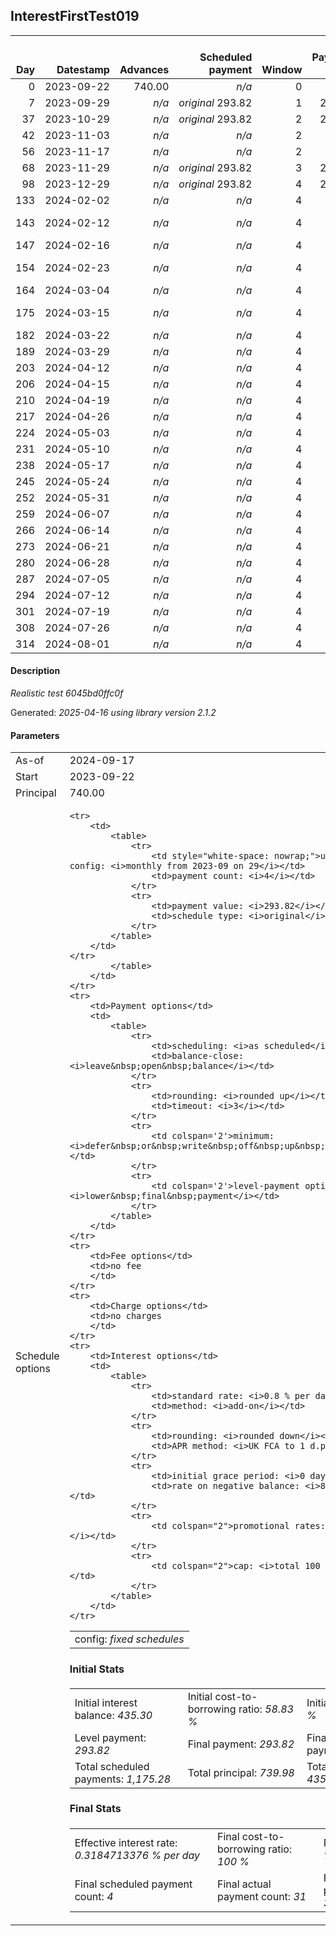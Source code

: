<h2>InterestFirstTest019</h2>
<table>
    <thead style="vertical-align: bottom;">
        <th style="text-align: right;">Day</th>
        <th style="text-align: right;">Datestamp</th>
        <th style="text-align: right;">Advances</th>
        <th style="text-align: right;">Scheduled payment</th>
        <th style="text-align: right;">Window</th>
        <th style="text-align: right;">Payment due</th>
        <th style="text-align: right;">Actual payments</th>
        <th style="text-align: right;">Generated payment</th>
        <th style="text-align: right;">Net effect</th>
        <th style="text-align: right;">Payment status</th>
        <th style="text-align: right;">Balance status</th>
        <th style="text-align: right;">Simple interest</th>
        <th style="text-align: right;">New interest</th>
        <th style="text-align: right;">New charges</th>
        <th style="text-align: right;">Principal portion</th>
        <th style="text-align: right;">Fee portion</th>
        <th style="text-align: right;">Interest portion</th>
        <th style="text-align: right;">Charges portion</th>
        <th style="text-align: right;">Fee refund</th>
        <th style="text-align: right;">Principal balance</th>
        <th style="text-align: right;">Fee balance</th>
        <th style="text-align: right;">Interest balance</th>
        <th style="text-align: right;">Charges balance</th>
        <th style="text-align: right;">Settlement figure</th>
        <th style="text-align: right;">Fee refund if&nbsp;settled</th>
    </thead>
    <tr style="text-align: right;">
        <td class="ci00">0</td>
        <td class="ci01" style="white-space: nowrap;">2023-09-22</td>
        <td class="ci02">740.00</td>
        <td class="ci03" style="white-space: nowrap;"><i>n/a<i></td>
        <td class="ci04">0</td>
        <td class="ci05">0.00</td>
        <td class="ci06"><i>n/a</i></td>
        <td class="ci07"><i>n/a</i></td>
        <td class="ci08">0.00</td>
        <td class="ci09"><i>none&nbsp;scheduled</i></td>
        <td class="ci10">open</td>
        <td class="ci13">0.0000</td>
        <td class="ci14">0.0000</td>
        <td class="ci15"><i>n/a</i></td>
        <td class="ci16">0.00</td>
        <td class="ci17">0.00</td>
        <td class="ci18">0.00</td>
        <td class="ci19">0.00</td>
        <td class="ci20">0.00</td>
        <td class="ci21">740.00</td>
        <td class="ci22">0.00</td>
        <td class="ci23">435.3000</td>
        <td class="ci24">0.00</td>
        <td class="ci25">740.00</td>
        <td class="ci26">0.00</td>
    </tr>
    <tr style="text-align: right;">
        <td class="ci00">7</td>
        <td class="ci01" style="white-space: nowrap;">2023-09-29</td>
        <td class="ci02"><i>n/a</i></td>
        <td class="ci03" style="white-space: nowrap;"><i>original</i> 293.82</td>
        <td class="ci04">1</td>
        <td class="ci05">293.82</td>
        <td class="ci06"><i>n/a</i></td>
        <td class="ci07"><i>n/a</i></td>
        <td class="ci08">0.00</td>
        <td class="ci09"><i>missed&nbsp;payment</i></td>
        <td class="ci10">open</td>
        <td class="ci13">41.4400</td>
        <td class="ci14">0.0000</td>
        <td class="ci15"><i>n/a</i></td>
        <td class="ci16">0.00</td>
        <td class="ci17">0.00</td>
        <td class="ci18">0.00</td>
        <td class="ci19">0.00</td>
        <td class="ci20">0.00</td>
        <td class="ci21">740.00</td>
        <td class="ci22">0.00</td>
        <td class="ci23">435.3000</td>
        <td class="ci24">0.00</td>
        <td class="ci25">781.44</td>
        <td class="ci26">0.00</td>
    </tr>
    <tr style="text-align: right;">
        <td class="ci00">37</td>
        <td class="ci01" style="white-space: nowrap;">2023-10-29</td>
        <td class="ci02"><i>n/a</i></td>
        <td class="ci03" style="white-space: nowrap;"><i>original</i> 293.82</td>
        <td class="ci04">2</td>
        <td class="ci05">293.82</td>
        <td class="ci06"><i>n/a</i></td>
        <td class="ci07"><i>n/a</i></td>
        <td class="ci08">0.00</td>
        <td class="ci09"><i>paid&nbsp;later&nbsp;owing</i>&nbsp;43.82</td>
        <td class="ci10">open</td>
        <td class="ci13">177.6000</td>
        <td class="ci14">0.0000</td>
        <td class="ci15"><i>n/a</i></td>
        <td class="ci16">0.00</td>
        <td class="ci17">0.00</td>
        <td class="ci18">0.00</td>
        <td class="ci19">0.00</td>
        <td class="ci20">0.00</td>
        <td class="ci21">740.00</td>
        <td class="ci22">0.00</td>
        <td class="ci23">435.3000</td>
        <td class="ci24">0.00</td>
        <td class="ci25">959.04</td>
        <td class="ci26">0.00</td>
    </tr>
    <tr style="text-align: right;">
        <td class="ci00">42</td>
        <td class="ci01" style="white-space: nowrap;">2023-11-03</td>
        <td class="ci02"><i>n/a</i></td>
        <td class="ci03" style="white-space: nowrap;"><i>n/a<i></td>
        <td class="ci04">2</td>
        <td class="ci05">0.00</td>
        <td class="ci06"><i>confirmed</i>&nbsp;200.00</td>
        <td class="ci07"><i>n/a</i></td>
        <td class="ci08">200.00</td>
        <td class="ci09"><i>extra&nbsp;payment</i></td>
        <td class="ci10">open</td>
        <td class="ci13">29.6000</td>
        <td class="ci14">0.0000</td>
        <td class="ci15"><i>n/a</i></td>
        <td class="ci16">0.00</td>
        <td class="ci17">0.00</td>
        <td class="ci18">200.00</td>
        <td class="ci19">0.00</td>
        <td class="ci20">0.00</td>
        <td class="ci21">740.00</td>
        <td class="ci22">0.00</td>
        <td class="ci23">235.3000</td>
        <td class="ci24">0.00</td>
        <td class="ci25">788.64</td>
        <td class="ci26">0.00</td>
    </tr>
    <tr style="text-align: right;">
        <td class="ci00">56</td>
        <td class="ci01" style="white-space: nowrap;">2023-11-17</td>
        <td class="ci02"><i>n/a</i></td>
        <td class="ci03" style="white-space: nowrap;"><i>n/a<i></td>
        <td class="ci04">2</td>
        <td class="ci05">0.00</td>
        <td class="ci06"><i>confirmed</i>&nbsp;50.00</td>
        <td class="ci07"><i>n/a</i></td>
        <td class="ci08">50.00</td>
        <td class="ci09"><i>extra&nbsp;payment</i></td>
        <td class="ci10">open</td>
        <td class="ci13">82.8800</td>
        <td class="ci14">0.0000</td>
        <td class="ci15"><i>n/a</i></td>
        <td class="ci16">0.00</td>
        <td class="ci17">0.00</td>
        <td class="ci18">50.00</td>
        <td class="ci19">0.00</td>
        <td class="ci20">0.00</td>
        <td class="ci21">740.00</td>
        <td class="ci22">0.00</td>
        <td class="ci23">185.3000</td>
        <td class="ci24">0.00</td>
        <td class="ci25">821.52</td>
        <td class="ci26">0.00</td>
    </tr>
    <tr style="text-align: right;">
        <td class="ci00">68</td>
        <td class="ci01" style="white-space: nowrap;">2023-11-29</td>
        <td class="ci02"><i>n/a</i></td>
        <td class="ci03" style="white-space: nowrap;"><i>original</i> 293.82</td>
        <td class="ci04">3</td>
        <td class="ci05">293.82</td>
        <td class="ci06"><i>n/a</i></td>
        <td class="ci07"><i>n/a</i></td>
        <td class="ci08">0.00</td>
        <td class="ci09"><i>missed&nbsp;payment</i></td>
        <td class="ci10">open</td>
        <td class="ci13">71.0400</td>
        <td class="ci14">0.0000</td>
        <td class="ci15"><i>n/a</i></td>
        <td class="ci16">0.00</td>
        <td class="ci17">0.00</td>
        <td class="ci18">0.00</td>
        <td class="ci19">0.00</td>
        <td class="ci20">0.00</td>
        <td class="ci21">740.00</td>
        <td class="ci22">0.00</td>
        <td class="ci23">185.3000</td>
        <td class="ci24">0.00</td>
        <td class="ci25">892.56</td>
        <td class="ci26">0.00</td>
    </tr>
    <tr style="text-align: right;">
        <td class="ci00">98</td>
        <td class="ci01" style="white-space: nowrap;">2023-12-29</td>
        <td class="ci02"><i>n/a</i></td>
        <td class="ci03" style="white-space: nowrap;"><i>original</i> 293.82</td>
        <td class="ci04">4</td>
        <td class="ci05">293.82</td>
        <td class="ci06"><i>n/a</i></td>
        <td class="ci07"><i>n/a</i></td>
        <td class="ci08">0.00</td>
        <td class="ci09"><i>paid&nbsp;later&nbsp;in&nbsp;full</i></td>
        <td class="ci10">open</td>
        <td class="ci13">177.6000</td>
        <td class="ci14">144.8600</td>
        <td class="ci15"><i>n/a</i></td>
        <td class="ci16">0.00</td>
        <td class="ci17">0.00</td>
        <td class="ci18">0.00</td>
        <td class="ci19">0.00</td>
        <td class="ci20">0.00</td>
        <td class="ci21">740.00</td>
        <td class="ci22">0.00</td>
        <td class="ci23">330.1600</td>
        <td class="ci24">0.00</td>
        <td class="ci25">1,070.16</td>
        <td class="ci26">0.00</td>
    </tr>
    <tr style="text-align: right;">
        <td class="ci00">133</td>
        <td class="ci01" style="white-space: nowrap;">2024-02-02</td>
        <td class="ci02"><i>n/a</i></td>
        <td class="ci03" style="white-space: nowrap;"><i>n/a<i></td>
        <td class="ci04">4</td>
        <td class="ci05">0.00</td>
        <td class="ci06"><i>confirmed</i>&nbsp;35.00</td>
        <td class="ci07"><i>n/a</i></td>
        <td class="ci08">35.00</td>
        <td class="ci09"><i>extra&nbsp;payment</i></td>
        <td class="ci10">open</td>
        <td class="ci13">159.8400</td>
        <td class="ci14">159.8400</td>
        <td class="ci15"><i>n/a</i></td>
        <td class="ci16">0.00</td>
        <td class="ci17">0.00</td>
        <td class="ci18">35.00</td>
        <td class="ci19">0.00</td>
        <td class="ci20">0.00</td>
        <td class="ci21">740.00</td>
        <td class="ci22">0.00</td>
        <td class="ci23">455.0000</td>
        <td class="ci24">0.00</td>
        <td class="ci25">1,195.00</td>
        <td class="ci26">0.00</td>
    </tr>
    <tr style="text-align: right;">
        <td class="ci00">143</td>
        <td class="ci01" style="white-space: nowrap;">2024-02-12</td>
        <td class="ci02"><i>n/a</i></td>
        <td class="ci03" style="white-space: nowrap;"><i>n/a<i></td>
        <td class="ci04">4</td>
        <td class="ci05">0.00</td>
        <td class="ci06"><i>confirmed</i>&nbsp;35.00<br/><i>confirmed</i>&nbsp;35.00</td>
        <td class="ci07"><i>n/a</i></td>
        <td class="ci08">70.00</td>
        <td class="ci09"><i>extra&nbsp;payment</i></td>
        <td class="ci10">open</td>
        <td class="ci13">0.0000</td>
        <td class="ci14">0.0000</td>
        <td class="ci15"><i>n/a</i></td>
        <td class="ci16">0.00</td>
        <td class="ci17">0.00</td>
        <td class="ci18">70.00</td>
        <td class="ci19">0.00</td>
        <td class="ci20">0.00</td>
        <td class="ci21">740.00</td>
        <td class="ci22">0.00</td>
        <td class="ci23">385.0000</td>
        <td class="ci24">0.00</td>
        <td class="ci25">1,125.00</td>
        <td class="ci26">0.00</td>
    </tr>
    <tr style="text-align: right;">
        <td class="ci00">147</td>
        <td class="ci01" style="white-space: nowrap;">2024-02-16</td>
        <td class="ci02"><i>n/a</i></td>
        <td class="ci03" style="white-space: nowrap;"><i>n/a<i></td>
        <td class="ci04">4</td>
        <td class="ci05">0.00</td>
        <td class="ci06"><i>confirmed</i>&nbsp;35.00</td>
        <td class="ci07"><i>n/a</i></td>
        <td class="ci08">35.00</td>
        <td class="ci09"><i>extra&nbsp;payment</i></td>
        <td class="ci10">open</td>
        <td class="ci13">0.0000</td>
        <td class="ci14">0.0000</td>
        <td class="ci15"><i>n/a</i></td>
        <td class="ci16">0.00</td>
        <td class="ci17">0.00</td>
        <td class="ci18">35.00</td>
        <td class="ci19">0.00</td>
        <td class="ci20">0.00</td>
        <td class="ci21">740.00</td>
        <td class="ci22">0.00</td>
        <td class="ci23">350.0000</td>
        <td class="ci24">0.00</td>
        <td class="ci25">1,090.00</td>
        <td class="ci26">0.00</td>
    </tr>
    <tr style="text-align: right;">
        <td class="ci00">154</td>
        <td class="ci01" style="white-space: nowrap;">2024-02-23</td>
        <td class="ci02"><i>n/a</i></td>
        <td class="ci03" style="white-space: nowrap;"><i>n/a<i></td>
        <td class="ci04">4</td>
        <td class="ci05">0.00</td>
        <td class="ci06"><i>confirmed</i>&nbsp;35.00<br/><i>confirmed</i>&nbsp;35.00</td>
        <td class="ci07"><i>n/a</i></td>
        <td class="ci08">70.00</td>
        <td class="ci09"><i>extra&nbsp;payment</i></td>
        <td class="ci10">open</td>
        <td class="ci13">0.0000</td>
        <td class="ci14">0.0000</td>
        <td class="ci15"><i>n/a</i></td>
        <td class="ci16">0.00</td>
        <td class="ci17">0.00</td>
        <td class="ci18">70.00</td>
        <td class="ci19">0.00</td>
        <td class="ci20">0.00</td>
        <td class="ci21">740.00</td>
        <td class="ci22">0.00</td>
        <td class="ci23">280.0000</td>
        <td class="ci24">0.00</td>
        <td class="ci25">1,020.00</td>
        <td class="ci26">0.00</td>
    </tr>
    <tr style="text-align: right;">
        <td class="ci00">164</td>
        <td class="ci01" style="white-space: nowrap;">2024-03-04</td>
        <td class="ci02"><i>n/a</i></td>
        <td class="ci03" style="white-space: nowrap;"><i>n/a<i></td>
        <td class="ci04">4</td>
        <td class="ci05">0.00</td>
        <td class="ci06"><i>confirmed</i>&nbsp;35.00</td>
        <td class="ci07"><i>n/a</i></td>
        <td class="ci08">35.00</td>
        <td class="ci09"><i>extra&nbsp;payment</i></td>
        <td class="ci10">open</td>
        <td class="ci13">0.0000</td>
        <td class="ci14">0.0000</td>
        <td class="ci15"><i>n/a</i></td>
        <td class="ci16">0.00</td>
        <td class="ci17">0.00</td>
        <td class="ci18">35.00</td>
        <td class="ci19">0.00</td>
        <td class="ci20">0.00</td>
        <td class="ci21">740.00</td>
        <td class="ci22">0.00</td>
        <td class="ci23">245.0000</td>
        <td class="ci24">0.00</td>
        <td class="ci25">985.00</td>
        <td class="ci26">0.00</td>
    </tr>
    <tr style="text-align: right;">
        <td class="ci00">175</td>
        <td class="ci01" style="white-space: nowrap;">2024-03-15</td>
        <td class="ci02"><i>n/a</i></td>
        <td class="ci03" style="white-space: nowrap;"><i>n/a<i></td>
        <td class="ci04">4</td>
        <td class="ci05">0.00</td>
        <td class="ci06"><i>confirmed</i>&nbsp;35.00<br/><i>confirmed</i>&nbsp;35.00</td>
        <td class="ci07"><i>n/a</i></td>
        <td class="ci08">70.00</td>
        <td class="ci09"><i>extra&nbsp;payment</i></td>
        <td class="ci10">open</td>
        <td class="ci13">0.0000</td>
        <td class="ci14">0.0000</td>
        <td class="ci15"><i>n/a</i></td>
        <td class="ci16">0.00</td>
        <td class="ci17">0.00</td>
        <td class="ci18">70.00</td>
        <td class="ci19">0.00</td>
        <td class="ci20">0.00</td>
        <td class="ci21">740.00</td>
        <td class="ci22">0.00</td>
        <td class="ci23">175.0000</td>
        <td class="ci24">0.00</td>
        <td class="ci25">915.00</td>
        <td class="ci26">0.00</td>
    </tr>
    <tr style="text-align: right;">
        <td class="ci00">182</td>
        <td class="ci01" style="white-space: nowrap;">2024-03-22</td>
        <td class="ci02"><i>n/a</i></td>
        <td class="ci03" style="white-space: nowrap;"><i>n/a<i></td>
        <td class="ci04">4</td>
        <td class="ci05">0.00</td>
        <td class="ci06"><i>confirmed</i>&nbsp;35.00</td>
        <td class="ci07"><i>n/a</i></td>
        <td class="ci08">35.00</td>
        <td class="ci09"><i>extra&nbsp;payment</i></td>
        <td class="ci10">open</td>
        <td class="ci13">0.0000</td>
        <td class="ci14">0.0000</td>
        <td class="ci15"><i>n/a</i></td>
        <td class="ci16">0.00</td>
        <td class="ci17">0.00</td>
        <td class="ci18">35.00</td>
        <td class="ci19">0.00</td>
        <td class="ci20">0.00</td>
        <td class="ci21">740.00</td>
        <td class="ci22">0.00</td>
        <td class="ci23">140.0000</td>
        <td class="ci24">0.00</td>
        <td class="ci25">880.00</td>
        <td class="ci26">0.00</td>
    </tr>
    <tr style="text-align: right;">
        <td class="ci00">189</td>
        <td class="ci01" style="white-space: nowrap;">2024-03-29</td>
        <td class="ci02"><i>n/a</i></td>
        <td class="ci03" style="white-space: nowrap;"><i>n/a<i></td>
        <td class="ci04">4</td>
        <td class="ci05">0.00</td>
        <td class="ci06"><i>confirmed</i>&nbsp;35.00</td>
        <td class="ci07"><i>n/a</i></td>
        <td class="ci08">35.00</td>
        <td class="ci09"><i>extra&nbsp;payment</i></td>
        <td class="ci10">open</td>
        <td class="ci13">0.0000</td>
        <td class="ci14">0.0000</td>
        <td class="ci15"><i>n/a</i></td>
        <td class="ci16">0.00</td>
        <td class="ci17">0.00</td>
        <td class="ci18">35.00</td>
        <td class="ci19">0.00</td>
        <td class="ci20">0.00</td>
        <td class="ci21">740.00</td>
        <td class="ci22">0.00</td>
        <td class="ci23">105.0000</td>
        <td class="ci24">0.00</td>
        <td class="ci25">845.00</td>
        <td class="ci26">0.00</td>
    </tr>
    <tr style="text-align: right;">
        <td class="ci00">203</td>
        <td class="ci01" style="white-space: nowrap;">2024-04-12</td>
        <td class="ci02"><i>n/a</i></td>
        <td class="ci03" style="white-space: nowrap;"><i>n/a<i></td>
        <td class="ci04">4</td>
        <td class="ci05">0.00</td>
        <td class="ci06"><i>confirmed</i>&nbsp;35.00</td>
        <td class="ci07"><i>n/a</i></td>
        <td class="ci08">35.00</td>
        <td class="ci09"><i>extra&nbsp;payment</i></td>
        <td class="ci10">open</td>
        <td class="ci13">0.0000</td>
        <td class="ci14">0.0000</td>
        <td class="ci15"><i>n/a</i></td>
        <td class="ci16">0.00</td>
        <td class="ci17">0.00</td>
        <td class="ci18">35.00</td>
        <td class="ci19">0.00</td>
        <td class="ci20">0.00</td>
        <td class="ci21">740.00</td>
        <td class="ci22">0.00</td>
        <td class="ci23">70.0000</td>
        <td class="ci24">0.00</td>
        <td class="ci25">810.00</td>
        <td class="ci26">0.00</td>
    </tr>
    <tr style="text-align: right;">
        <td class="ci00">206</td>
        <td class="ci01" style="white-space: nowrap;">2024-04-15</td>
        <td class="ci02"><i>n/a</i></td>
        <td class="ci03" style="white-space: nowrap;"><i>n/a<i></td>
        <td class="ci04">4</td>
        <td class="ci05">0.00</td>
        <td class="ci06"><i>confirmed</i>&nbsp;35.00</td>
        <td class="ci07"><i>n/a</i></td>
        <td class="ci08">35.00</td>
        <td class="ci09"><i>extra&nbsp;payment</i></td>
        <td class="ci10">open</td>
        <td class="ci13">0.0000</td>
        <td class="ci14">0.0000</td>
        <td class="ci15"><i>n/a</i></td>
        <td class="ci16">0.00</td>
        <td class="ci17">0.00</td>
        <td class="ci18">35.00</td>
        <td class="ci19">0.00</td>
        <td class="ci20">0.00</td>
        <td class="ci21">740.00</td>
        <td class="ci22">0.00</td>
        <td class="ci23">35.0000</td>
        <td class="ci24">0.00</td>
        <td class="ci25">775.00</td>
        <td class="ci26">0.00</td>
    </tr>
    <tr style="text-align: right;">
        <td class="ci00">210</td>
        <td class="ci01" style="white-space: nowrap;">2024-04-19</td>
        <td class="ci02"><i>n/a</i></td>
        <td class="ci03" style="white-space: nowrap;"><i>n/a<i></td>
        <td class="ci04">4</td>
        <td class="ci05">0.00</td>
        <td class="ci06"><i>confirmed</i>&nbsp;35.00</td>
        <td class="ci07"><i>n/a</i></td>
        <td class="ci08">35.00</td>
        <td class="ci09"><i>extra&nbsp;payment</i></td>
        <td class="ci10">open</td>
        <td class="ci13">0.0000</td>
        <td class="ci14">0.0000</td>
        <td class="ci15"><i>n/a</i></td>
        <td class="ci16">0.00</td>
        <td class="ci17">0.00</td>
        <td class="ci18">35.00</td>
        <td class="ci19">0.00</td>
        <td class="ci20">0.00</td>
        <td class="ci21">740.00</td>
        <td class="ci22">0.00</td>
        <td class="ci23">0.0000</td>
        <td class="ci24">0.00</td>
        <td class="ci25">740.00</td>
        <td class="ci26">0.00</td>
    </tr>
    <tr style="text-align: right;">
        <td class="ci00">217</td>
        <td class="ci01" style="white-space: nowrap;">2024-04-26</td>
        <td class="ci02"><i>n/a</i></td>
        <td class="ci03" style="white-space: nowrap;"><i>n/a<i></td>
        <td class="ci04">4</td>
        <td class="ci05">0.00</td>
        <td class="ci06"><i>confirmed</i>&nbsp;35.00</td>
        <td class="ci07"><i>n/a</i></td>
        <td class="ci08">35.00</td>
        <td class="ci09"><i>extra&nbsp;payment</i></td>
        <td class="ci10">open</td>
        <td class="ci13">0.0000</td>
        <td class="ci14">0.0000</td>
        <td class="ci15"><i>n/a</i></td>
        <td class="ci16">35.00</td>
        <td class="ci17">0.00</td>
        <td class="ci18">0.00</td>
        <td class="ci19">0.00</td>
        <td class="ci20">0.00</td>
        <td class="ci21">705.00</td>
        <td class="ci22">0.00</td>
        <td class="ci23">0.0000</td>
        <td class="ci24">0.00</td>
        <td class="ci25">705.00</td>
        <td class="ci26">0.00</td>
    </tr>
    <tr style="text-align: right;">
        <td class="ci00">224</td>
        <td class="ci01" style="white-space: nowrap;">2024-05-03</td>
        <td class="ci02"><i>n/a</i></td>
        <td class="ci03" style="white-space: nowrap;"><i>n/a<i></td>
        <td class="ci04">4</td>
        <td class="ci05">0.00</td>
        <td class="ci06"><i>confirmed</i>&nbsp;35.00</td>
        <td class="ci07"><i>n/a</i></td>
        <td class="ci08">35.00</td>
        <td class="ci09"><i>extra&nbsp;payment</i></td>
        <td class="ci10">open</td>
        <td class="ci13">0.0000</td>
        <td class="ci14">0.0000</td>
        <td class="ci15"><i>n/a</i></td>
        <td class="ci16">35.00</td>
        <td class="ci17">0.00</td>
        <td class="ci18">0.00</td>
        <td class="ci19">0.00</td>
        <td class="ci20">0.00</td>
        <td class="ci21">670.00</td>
        <td class="ci22">0.00</td>
        <td class="ci23">0.0000</td>
        <td class="ci24">0.00</td>
        <td class="ci25">670.00</td>
        <td class="ci26">0.00</td>
    </tr>
    <tr style="text-align: right;">
        <td class="ci00">231</td>
        <td class="ci01" style="white-space: nowrap;">2024-05-10</td>
        <td class="ci02"><i>n/a</i></td>
        <td class="ci03" style="white-space: nowrap;"><i>n/a<i></td>
        <td class="ci04">4</td>
        <td class="ci05">0.00</td>
        <td class="ci06"><i>confirmed</i>&nbsp;35.00</td>
        <td class="ci07"><i>n/a</i></td>
        <td class="ci08">35.00</td>
        <td class="ci09"><i>extra&nbsp;payment</i></td>
        <td class="ci10">open</td>
        <td class="ci13">0.0000</td>
        <td class="ci14">0.0000</td>
        <td class="ci15"><i>n/a</i></td>
        <td class="ci16">35.00</td>
        <td class="ci17">0.00</td>
        <td class="ci18">0.00</td>
        <td class="ci19">0.00</td>
        <td class="ci20">0.00</td>
        <td class="ci21">635.00</td>
        <td class="ci22">0.00</td>
        <td class="ci23">0.0000</td>
        <td class="ci24">0.00</td>
        <td class="ci25">635.00</td>
        <td class="ci26">0.00</td>
    </tr>
    <tr style="text-align: right;">
        <td class="ci00">238</td>
        <td class="ci01" style="white-space: nowrap;">2024-05-17</td>
        <td class="ci02"><i>n/a</i></td>
        <td class="ci03" style="white-space: nowrap;"><i>n/a<i></td>
        <td class="ci04">4</td>
        <td class="ci05">0.00</td>
        <td class="ci06"><i>confirmed</i>&nbsp;35.00</td>
        <td class="ci07"><i>n/a</i></td>
        <td class="ci08">35.00</td>
        <td class="ci09"><i>extra&nbsp;payment</i></td>
        <td class="ci10">open</td>
        <td class="ci13">0.0000</td>
        <td class="ci14">0.0000</td>
        <td class="ci15"><i>n/a</i></td>
        <td class="ci16">35.00</td>
        <td class="ci17">0.00</td>
        <td class="ci18">0.00</td>
        <td class="ci19">0.00</td>
        <td class="ci20">0.00</td>
        <td class="ci21">600.00</td>
        <td class="ci22">0.00</td>
        <td class="ci23">0.0000</td>
        <td class="ci24">0.00</td>
        <td class="ci25">600.00</td>
        <td class="ci26">0.00</td>
    </tr>
    <tr style="text-align: right;">
        <td class="ci00">245</td>
        <td class="ci01" style="white-space: nowrap;">2024-05-24</td>
        <td class="ci02"><i>n/a</i></td>
        <td class="ci03" style="white-space: nowrap;"><i>n/a<i></td>
        <td class="ci04">4</td>
        <td class="ci05">0.00</td>
        <td class="ci06"><i>confirmed</i>&nbsp;35.00</td>
        <td class="ci07"><i>n/a</i></td>
        <td class="ci08">35.00</td>
        <td class="ci09"><i>extra&nbsp;payment</i></td>
        <td class="ci10">open</td>
        <td class="ci13">0.0000</td>
        <td class="ci14">0.0000</td>
        <td class="ci15"><i>n/a</i></td>
        <td class="ci16">35.00</td>
        <td class="ci17">0.00</td>
        <td class="ci18">0.00</td>
        <td class="ci19">0.00</td>
        <td class="ci20">0.00</td>
        <td class="ci21">565.00</td>
        <td class="ci22">0.00</td>
        <td class="ci23">0.0000</td>
        <td class="ci24">0.00</td>
        <td class="ci25">565.00</td>
        <td class="ci26">0.00</td>
    </tr>
    <tr style="text-align: right;">
        <td class="ci00">252</td>
        <td class="ci01" style="white-space: nowrap;">2024-05-31</td>
        <td class="ci02"><i>n/a</i></td>
        <td class="ci03" style="white-space: nowrap;"><i>n/a<i></td>
        <td class="ci04">4</td>
        <td class="ci05">0.00</td>
        <td class="ci06"><i>confirmed</i>&nbsp;35.00</td>
        <td class="ci07"><i>n/a</i></td>
        <td class="ci08">35.00</td>
        <td class="ci09"><i>extra&nbsp;payment</i></td>
        <td class="ci10">open</td>
        <td class="ci13">0.0000</td>
        <td class="ci14">0.0000</td>
        <td class="ci15"><i>n/a</i></td>
        <td class="ci16">35.00</td>
        <td class="ci17">0.00</td>
        <td class="ci18">0.00</td>
        <td class="ci19">0.00</td>
        <td class="ci20">0.00</td>
        <td class="ci21">530.00</td>
        <td class="ci22">0.00</td>
        <td class="ci23">0.0000</td>
        <td class="ci24">0.00</td>
        <td class="ci25">530.00</td>
        <td class="ci26">0.00</td>
    </tr>
    <tr style="text-align: right;">
        <td class="ci00">259</td>
        <td class="ci01" style="white-space: nowrap;">2024-06-07</td>
        <td class="ci02"><i>n/a</i></td>
        <td class="ci03" style="white-space: nowrap;"><i>n/a<i></td>
        <td class="ci04">4</td>
        <td class="ci05">0.00</td>
        <td class="ci06"><i>confirmed</i>&nbsp;35.00</td>
        <td class="ci07"><i>n/a</i></td>
        <td class="ci08">35.00</td>
        <td class="ci09"><i>extra&nbsp;payment</i></td>
        <td class="ci10">open</td>
        <td class="ci13">0.0000</td>
        <td class="ci14">0.0000</td>
        <td class="ci15"><i>n/a</i></td>
        <td class="ci16">35.00</td>
        <td class="ci17">0.00</td>
        <td class="ci18">0.00</td>
        <td class="ci19">0.00</td>
        <td class="ci20">0.00</td>
        <td class="ci21">495.00</td>
        <td class="ci22">0.00</td>
        <td class="ci23">0.0000</td>
        <td class="ci24">0.00</td>
        <td class="ci25">495.00</td>
        <td class="ci26">0.00</td>
    </tr>
    <tr style="text-align: right;">
        <td class="ci00">266</td>
        <td class="ci01" style="white-space: nowrap;">2024-06-14</td>
        <td class="ci02"><i>n/a</i></td>
        <td class="ci03" style="white-space: nowrap;"><i>n/a<i></td>
        <td class="ci04">4</td>
        <td class="ci05">0.00</td>
        <td class="ci06"><i>confirmed</i>&nbsp;35.00</td>
        <td class="ci07"><i>n/a</i></td>
        <td class="ci08">35.00</td>
        <td class="ci09"><i>extra&nbsp;payment</i></td>
        <td class="ci10">open</td>
        <td class="ci13">0.0000</td>
        <td class="ci14">0.0000</td>
        <td class="ci15"><i>n/a</i></td>
        <td class="ci16">35.00</td>
        <td class="ci17">0.00</td>
        <td class="ci18">0.00</td>
        <td class="ci19">0.00</td>
        <td class="ci20">0.00</td>
        <td class="ci21">460.00</td>
        <td class="ci22">0.00</td>
        <td class="ci23">0.0000</td>
        <td class="ci24">0.00</td>
        <td class="ci25">460.00</td>
        <td class="ci26">0.00</td>
    </tr>
    <tr style="text-align: right;">
        <td class="ci00">273</td>
        <td class="ci01" style="white-space: nowrap;">2024-06-21</td>
        <td class="ci02"><i>n/a</i></td>
        <td class="ci03" style="white-space: nowrap;"><i>n/a<i></td>
        <td class="ci04">4</td>
        <td class="ci05">0.00</td>
        <td class="ci06"><i>confirmed</i>&nbsp;35.00</td>
        <td class="ci07"><i>n/a</i></td>
        <td class="ci08">35.00</td>
        <td class="ci09"><i>extra&nbsp;payment</i></td>
        <td class="ci10">open</td>
        <td class="ci13">0.0000</td>
        <td class="ci14">0.0000</td>
        <td class="ci15"><i>n/a</i></td>
        <td class="ci16">35.00</td>
        <td class="ci17">0.00</td>
        <td class="ci18">0.00</td>
        <td class="ci19">0.00</td>
        <td class="ci20">0.00</td>
        <td class="ci21">425.00</td>
        <td class="ci22">0.00</td>
        <td class="ci23">0.0000</td>
        <td class="ci24">0.00</td>
        <td class="ci25">425.00</td>
        <td class="ci26">0.00</td>
    </tr>
    <tr style="text-align: right;">
        <td class="ci00">280</td>
        <td class="ci01" style="white-space: nowrap;">2024-06-28</td>
        <td class="ci02"><i>n/a</i></td>
        <td class="ci03" style="white-space: nowrap;"><i>n/a<i></td>
        <td class="ci04">4</td>
        <td class="ci05">0.00</td>
        <td class="ci06"><i>confirmed</i>&nbsp;35.00</td>
        <td class="ci07"><i>n/a</i></td>
        <td class="ci08">35.00</td>
        <td class="ci09"><i>extra&nbsp;payment</i></td>
        <td class="ci10">open</td>
        <td class="ci13">0.0000</td>
        <td class="ci14">0.0000</td>
        <td class="ci15"><i>n/a</i></td>
        <td class="ci16">35.00</td>
        <td class="ci17">0.00</td>
        <td class="ci18">0.00</td>
        <td class="ci19">0.00</td>
        <td class="ci20">0.00</td>
        <td class="ci21">390.00</td>
        <td class="ci22">0.00</td>
        <td class="ci23">0.0000</td>
        <td class="ci24">0.00</td>
        <td class="ci25">390.00</td>
        <td class="ci26">0.00</td>
    </tr>
    <tr style="text-align: right;">
        <td class="ci00">287</td>
        <td class="ci01" style="white-space: nowrap;">2024-07-05</td>
        <td class="ci02"><i>n/a</i></td>
        <td class="ci03" style="white-space: nowrap;"><i>n/a<i></td>
        <td class="ci04">4</td>
        <td class="ci05">0.00</td>
        <td class="ci06"><i>confirmed</i>&nbsp;35.00</td>
        <td class="ci07"><i>n/a</i></td>
        <td class="ci08">35.00</td>
        <td class="ci09"><i>extra&nbsp;payment</i></td>
        <td class="ci10">open</td>
        <td class="ci13">0.0000</td>
        <td class="ci14">0.0000</td>
        <td class="ci15"><i>n/a</i></td>
        <td class="ci16">35.00</td>
        <td class="ci17">0.00</td>
        <td class="ci18">0.00</td>
        <td class="ci19">0.00</td>
        <td class="ci20">0.00</td>
        <td class="ci21">355.00</td>
        <td class="ci22">0.00</td>
        <td class="ci23">0.0000</td>
        <td class="ci24">0.00</td>
        <td class="ci25">355.00</td>
        <td class="ci26">0.00</td>
    </tr>
    <tr style="text-align: right;">
        <td class="ci00">294</td>
        <td class="ci01" style="white-space: nowrap;">2024-07-12</td>
        <td class="ci02"><i>n/a</i></td>
        <td class="ci03" style="white-space: nowrap;"><i>n/a<i></td>
        <td class="ci04">4</td>
        <td class="ci05">0.00</td>
        <td class="ci06"><i>confirmed</i>&nbsp;35.00</td>
        <td class="ci07"><i>n/a</i></td>
        <td class="ci08">35.00</td>
        <td class="ci09"><i>extra&nbsp;payment</i></td>
        <td class="ci10">open</td>
        <td class="ci13">0.0000</td>
        <td class="ci14">0.0000</td>
        <td class="ci15"><i>n/a</i></td>
        <td class="ci16">35.00</td>
        <td class="ci17">0.00</td>
        <td class="ci18">0.00</td>
        <td class="ci19">0.00</td>
        <td class="ci20">0.00</td>
        <td class="ci21">320.00</td>
        <td class="ci22">0.00</td>
        <td class="ci23">0.0000</td>
        <td class="ci24">0.00</td>
        <td class="ci25">320.00</td>
        <td class="ci26">0.00</td>
    </tr>
    <tr style="text-align: right;">
        <td class="ci00">301</td>
        <td class="ci01" style="white-space: nowrap;">2024-07-19</td>
        <td class="ci02"><i>n/a</i></td>
        <td class="ci03" style="white-space: nowrap;"><i>n/a<i></td>
        <td class="ci04">4</td>
        <td class="ci05">0.00</td>
        <td class="ci06"><i>confirmed</i>&nbsp;35.00</td>
        <td class="ci07"><i>n/a</i></td>
        <td class="ci08">35.00</td>
        <td class="ci09"><i>extra&nbsp;payment</i></td>
        <td class="ci10">open</td>
        <td class="ci13">0.0000</td>
        <td class="ci14">0.0000</td>
        <td class="ci15"><i>n/a</i></td>
        <td class="ci16">35.00</td>
        <td class="ci17">0.00</td>
        <td class="ci18">0.00</td>
        <td class="ci19">0.00</td>
        <td class="ci20">0.00</td>
        <td class="ci21">285.00</td>
        <td class="ci22">0.00</td>
        <td class="ci23">0.0000</td>
        <td class="ci24">0.00</td>
        <td class="ci25">285.00</td>
        <td class="ci26">0.00</td>
    </tr>
    <tr style="text-align: right;">
        <td class="ci00">308</td>
        <td class="ci01" style="white-space: nowrap;">2024-07-26</td>
        <td class="ci02"><i>n/a</i></td>
        <td class="ci03" style="white-space: nowrap;"><i>n/a<i></td>
        <td class="ci04">4</td>
        <td class="ci05">0.00</td>
        <td class="ci06"><i>confirmed</i>&nbsp;35.00</td>
        <td class="ci07"><i>n/a</i></td>
        <td class="ci08">35.00</td>
        <td class="ci09"><i>extra&nbsp;payment</i></td>
        <td class="ci10">open</td>
        <td class="ci13">0.0000</td>
        <td class="ci14">0.0000</td>
        <td class="ci15"><i>n/a</i></td>
        <td class="ci16">35.00</td>
        <td class="ci17">0.00</td>
        <td class="ci18">0.00</td>
        <td class="ci19">0.00</td>
        <td class="ci20">0.00</td>
        <td class="ci21">250.00</td>
        <td class="ci22">0.00</td>
        <td class="ci23">0.0000</td>
        <td class="ci24">0.00</td>
        <td class="ci25">250.00</td>
        <td class="ci26">0.00</td>
    </tr>
    <tr style="text-align: right;">
        <td class="ci00">314</td>
        <td class="ci01" style="white-space: nowrap;">2024-08-01</td>
        <td class="ci02"><i>n/a</i></td>
        <td class="ci03" style="white-space: nowrap;"><i>n/a<i></td>
        <td class="ci04">4</td>
        <td class="ci05">0.00</td>
        <td class="ci06"><i>confirmed</i>&nbsp;250.00</td>
        <td class="ci07"><i>n/a</i></td>
        <td class="ci08">250.00</td>
        <td class="ci09"><i>extra&nbsp;payment</i></td>
        <td class="ci10">closed</td>
        <td class="ci13">0.0000</td>
        <td class="ci14">0.0000</td>
        <td class="ci15"><i>n/a</i></td>
        <td class="ci16">250.00</td>
        <td class="ci17">0.00</td>
        <td class="ci18">0.00</td>
        <td class="ci19">0.00</td>
        <td class="ci20">0.00</td>
        <td class="ci21">0.00</td>
        <td class="ci22">0.00</td>
        <td class="ci23">0.0000</td>
        <td class="ci24">0.00</td>
        <td class="ci25">0.00</td>
        <td class="ci26">0.00</td>
    </tr>
</table>

<h4>Description</h4>
<p><i>Realistic test 6045bd0ffc0f</i></p>
<p>Generated: <i>2025-04-16 using library version 2.1.2</i></p>
<h4>Parameters</h4>
<table>
    <tr>
        <td>As-of</td>
        <td>2024-09-17</td>
    </tr>
    <tr>
        <td>Start</td>
        <td>2023-09-22</td>
    </tr>
    <tr>
        <td>Principal</td>
        <td>740.00</td>
    </tr>
    <tr>
        <td>Schedule options</td>
        <td>
            <table>
                <tr>
                    <td colspan="2">config: <i>fixed schedules</i></td>
                </tr>
                
    <tr>
        <td>
            <table>
                <tr>
                    <td style="white-space: nowrap;">unit-period config: <i>monthly from 2023-09 on 29</i></td>
                    <td>payment count: <i>4</i></td>
                </tr>
                <tr>
                    <td>payment value: <i>293.82</i></td>
                    <td>schedule type: <i>original</i></td>
                </tr>
            </table>
        </td>
    </tr>
            </table>
        </td>
    </tr>
    <tr>
        <td>Payment options</td>
        <td>
            <table>
                <tr>
                    <td>scheduling: <i>as scheduled</i></td>
                    <td>balance-close: <i>leave&nbsp;open&nbsp;balance</i></td>
                </tr>
                <tr>
                    <td>rounding: <i>rounded up</i></td>
                    <td>timeout: <i>3</i></td>
                </tr>
                <tr>
                    <td colspan='2'>minimum: <i>defer&nbsp;or&nbsp;write&nbsp;off&nbsp;up&nbsp;to&nbsp;0.50</i></td>
                </tr>
                <tr>
                    <td colspan='2'>level-payment option: <i>lower&nbsp;final&nbsp;payment</i></td>
                </tr>
            </table>
        </td>
    </tr>
    <tr>
        <td>Fee options</td>
        <td>no fee
        </td>
    </tr>
    <tr>
        <td>Charge options</td>
        <td>no charges
        </td>
    </tr>
    <tr>
        <td>Interest options</td>
        <td>
            <table>
                <tr>
                    <td>standard rate: <i>0.8 % per day</i></td>
                    <td>method: <i>add-on</i></td>
                </tr>
                <tr>
                    <td>rounding: <i>rounded down</i></td>
                    <td>APR method: <i>UK FCA to 1 d.p.</i></td>
                </tr>
                <tr>
                    <td>initial grace period: <i>0 day(s)</i></td>
                    <td>rate on negative balance: <i>8 % per year</i></td>
                </tr>
                <tr>
                    <td colspan="2">promotional rates: <i><i>n/a</i></i></td>
                </tr>
                <tr>
                    <td colspan="2">cap: <i>total 100 %; daily 0.8 %</td>
                </tr>
            </table>
        </td>
    </tr>
</table>
<h4>Initial Stats</h4>
<table>
    <tr>
        <td>Initial interest balance: <i>435.30</i></td>
        <td>Initial cost-to-borrowing ratio: <i>58.83 %</i></td>
        <td>Initial APR: <i>3569.1 %</i></td>
    </tr>
    <tr>
        <td>Level payment: <i>293.82</i></td>
        <td>Final payment: <i>293.82</i></td>
        <td>Final scheduled payment day: <i>98</i></td>
    </tr>
    <tr>
        <td>Total scheduled payments: <i>1,175.28</i></td>
        <td>Total principal: <i>739.98</i></td>
        <td>Total interest: <i>435.30</i></td>
    </tr>
</table>

<h4>Final Stats</h4>
<table>
    <tr>
        <td>Effective interest rate: <i>0.3184713376 % per day</i></td>
        <td>Final cost-to-borrowing ratio: <i>100 %</i></td>
        <td>Final APR: <i>284.9 %</i></td>
    </tr>
    <tr>
        <td>Final scheduled payment count: <i>4</i></td>
        <td>Final actual payment count: <i>31</i></td>
        <td>Final actual payment day: <i>314</i></td>
    </tr>
</table>
